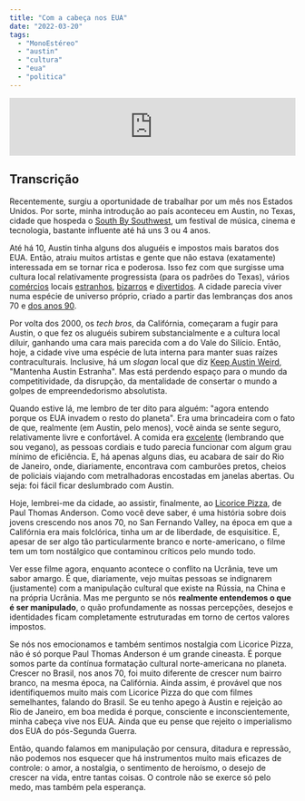 ```yaml
---
title: "Com a cabeça nos EUA"
date: "2022-03-20"
tags: 
  - "MonoEstéreo"
  - "austin"
  - "cultura"
  - "eua"
  - "politica"
---
```


<iframe src="https://anchor.fm/monoestereo/embed/episodes/Com-a-cabea-nos-EUA-e1g0ejp" height="102px" width="100%" frameborder="0" scrolling="no"></iframe>

## Transcrição

Recentemente, surgiu a oportunidade de trabalhar por um mês nos Estados Unidos. Por sorte, minha introdução ao país aconteceu em Austin, no Texas, cidade que hospeda o [South By Southwest](https://www.sxsw.com/), um festival de música, cinema e tecnologia, bastante influente até há uns 3 ou 4 anos.

Até há 10, Austin tinha alguns dos aluguéis e impostos mais baratos dos EUA. Então, atraiu muitos artistas e gente que não estava (exatamente) interessada em se tornar rica e poderosa. Isso fez com que surgisse uma cultura local relativamente progressista (para os padrões do Texas), vários [comércios](https://www.restartcbd.com/) locais [estranhos](https://www.roadsideamerica.com/story/7816), [bizarros](https://www.museumoftheweird.com/) e [divertidos](https://www.mahacoffeeaustin.com/). A cidade parecia viver numa espécie de universo próprio, criado a partir das lembranças dos anos 70 e [dos anos 90](https://www.bouldincreekcafe.com/).

Por volta dos 2000, os _tech bros_, da Califórnia, começaram a fugir para Austin, o que fez os aluguéis subirem substancialmente e a cultura local diluir, ganhando uma cara mais parecida com a do Vale do Silício. Então, hoje, a cidade vive uma espécie de luta interna para manter suas raízes contraculturais. Inclusive, há um _slogan_ local que diz [Keep Austin Weird](https://en.wikipedia.org/wiki/Keep_Austin_Weird), "Mantenha Austin Estranha". Mas está perdendo espaço para o mundo da competitividade, da disrupção, da mentalidade de consertar o mundo a golpes de empreendedorismo absolutista.

Quando estive lá, me lembro de ter dito para alguém: "agora entendo porque os EUA invadem o resto do planeta". Era uma brincadeira com o fato de que, realmente (em Austin, pelo menos), você ainda se sente seguro, relativamente livre e confortável. A comida era [excelente](https://www.hulahut.com/) (lembrando que sou vegano), as pessoas cordiais e tudo parecia funcionar com algum grau mínimo de eficiência. E, há apenas alguns dias, eu acabara de sair do Rio de Janeiro, onde, diariamente, encontrava com camburões pretos, cheios de policiais viajando com metralhadoras encostadas em janelas abertas. Ou seja: foi fácil ficar deslumbrado com Austin.

Hoje, lembrei-me da cidade, ao assistir, finalmente, ao [Licorice Pizza](https://en.wikipedia.org/wiki/Licorice_Pizza), de Paul Thomas Anderson. Como você deve saber, é uma história sobre dois jovens crescendo nos anos 70, no San Fernando Valley, na época em que a Califórnia era mais folclórica, tinha um ar de liberdade, de esquisitice. E, apesar de ser algo tão particularmente branco e norte-americano, o filme tem um tom nostálgico que contaminou críticos pelo mundo todo.

Ver esse filme agora, enquanto acontece o conflito na Ucrânia, teve um sabor amargo. É que, diariamente, vejo muitas pessoas se indignarem (justamente) com a manipulação cultural que existe na Rússia, na China e na própria Ucrânia. Mas me pergunto se nós **realmente entendemos o que é ser manipulado**, o quão profundamente as nossas percepções, desejos e identidades ficam completamente estruturadas em torno de certos valores impostos.

Se nós nos emocionamos e também sentimos nostalgia com Licorice Pizza, não é só porque Paul Thomas Anderson é um grande cineasta. É porque somos parte da contínua formatação cultural norte-americana no planeta. Crescer no Brasil, nos anos 70, foi muito diferente de crescer num bairro branco, na mesma época, na Califórnia. Ainda assim, é provável que nos identifiquemos muito mais com Licorice Pizza do que com filmes semelhantes, falando do Brasil. Se eu tenho apego à Austin e rejeição ao Rio de Janeiro, em boa medida é porque, consciente e inconscientemente, minha cabeça vive nos EUA. Ainda que eu pense que rejeito o imperialismo dos EUA do pós-Segunda Guerra.

Então, quando falamos em manipulação por censura, ditadura e repressão, não podemos nos esquecer que há instrumentos muito mais eficazes de controle: o amor, a nostalgia, o sentimento de heroísmo, o desejo de crescer na vida, entre tantas coisas. O controle não se exerce só pelo medo, mas também pela esperança.
